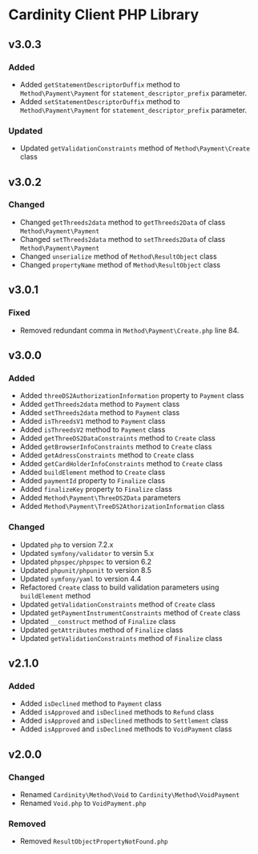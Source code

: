 # Cardinity Client PHP Library

## v3.0.3

### Added
- Added `getStatementDescriptorDuffix` method to `Method\Payment\Payment` for `statement_descriptor_prefix` parameter.
- Added `setStatementDescriptorDuffix` method to `Method\Payment\Payment` for `statement_descriptor_prefix` parameter.

### Updated
- Updated `getValidationConstraints` method of `Method\Payment\Create` class

## v3.0.2

### Changed

- Changed `getThreeds2data` method to `getThreeds2Data` of class `Method\Payment\Payment`
- Changed `setThreeds2data` method to `setThreeds2Data` of class `Method\Payment\Payment`
- Changed `unserialize` method of `Method\ResultObject` class
- Changed `propertyName` method of `Method\ResultObject` class


## v3.0.1

### Fixed

- Removed redundant comma in `Method\Payment\Create.php` line 84.

## v3.0.0

### Added
- Added `threeDS2AuthorizationInformation` property to `Payment` class
- Added `getThreeds2data` method to `Payment` class
- Added `setThreeds2data` method to `Payment` class
- Added `isThreedsV1` method to `Payment` class
- Added `isThreedsV2` method to `Payment` class
- Added `getThreeDS2DataConstraints` method to `Create` class
- Added `getBrowserInfoConstraints` method to `Create` class
- Added `getAdressConstraints` method to `Create` class
- Added `getCardHolderInfoConstraints` method to `Create` class
- Added `buildElement` method to `Create` class
- Added `paymentId` property to `Finalize` class
- Added `finalizeKey` property to `Finalize` class
- Added `Method\Payment\ThreeDS2Data` parameters
- Added `Method\Payment\TreeDS2AthorizationInformation` class

### Changed
- Updated `php` to version 7.2.x
- Updated `symfony/validator` to versin 5.x
- Updated `phpspec/phpspec` to version 6.2
- Updated `phpunit/phpunit` to version 8.5
- Updated `symfony/yaml` to version 4.4
- Refactored `Create` class to build validation parameters using `buildElement` method
- Updated `getValidationConstraints` method of `Create` class
- Updated `getPaymentInstrumentConstraints` method of `Create` class
- Updated `__construct` method of `Finalize` class
- Updated `getAttributes` method of `Finalize` class
- Updated `getValidationConstraints` method of `Finalize` class

## v2.1.0

### Added
- Added `isDeclined` method to `Payment` class
- Added `isApproved` and `isDeclined` methods to `Refund` class
- Added `isApproved` and `isDeclined` methods to `Settlement` class
- Added `isApproved` and `isDeclined` methods to `VoidPayment` class

## v2.0.0

### Changed
- Renamed `Cardinity\Method\Void` to `Cardinity\Method\VoidPayment`
- Renamed `Void.php` to `VoidPayment.php`

### Removed
- Removed `ResultObjectPropertyNotFound.php`
